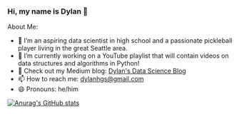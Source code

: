 ### Hi, my name is Dylan 👋

<!--
**dylans0ng/dylans0ng** is a ✨ _special_ ✨ repository because its `README.md` (this file) appears on your GitHub profile.-->


About Me:
- 🔭 I’m an aspiring data scientist in high school and a passionate pickleball player living in the great Seattle area. 
- 📖 I’m currently working on a YouTube playlist that will contain videos on data structures and algorithms in Python!
- 👯 Check out my Medium blog: [Dylan's Data Science Blog](https://medium.com/@dylanhgs)
- 📫 How to reach me: dylanhgs@gmail.com
- 😄 Pronouns: he/him

[![Anurag's GitHub stats](https://github-readme-stats.vercel.app/api?username=dylans0ng)](https://github.com/anuraghazra/github-readme-stats)
